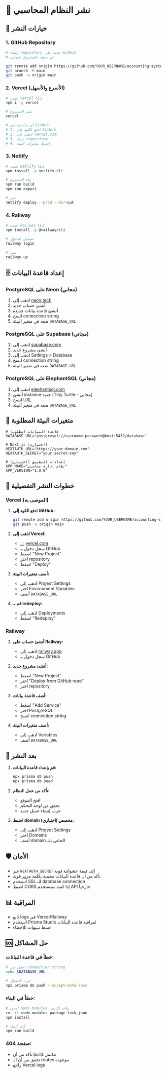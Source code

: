 # 🚀 نشر النظام المحاسبي

## 🎯 خيارات النشر

### 1. GitHub Repository

```bash
# إنشاء repository جديد على GitHub
# ثم ربطه بالمشروع المحلي

git remote add origin https://github.com/YOUR_USERNAME/accounting-system.git
git branch -M main
git push -u origin main
```

### 2. Vercel (الأسرع والأسهل)

```bash
# تثبيت Vercel CLI
npm i -g vercel

# نشر المشروع
vercel

# أو مباشرة من GitHub
# 1. ادفع الكود إلى GitHub
# 2. اذهب إلى vercel.com
# 3. اربط repository
# 4. اضبط متغيرات البيئة
```

### 3. Netlify

```bash
# تثبيت Netlify CLI
npm install -g netlify-cli

# بناء المشروع
npm run build
npm run export

# نشر
netlify deploy --prod --dir=out
```

### 4. Railway

```bash
# تثبيت Railway CLI
npm install -g @railway/cli

# تسجيل الدخول
railway login

# نشر
railway up
```

## 🗄️ إعداد قاعدة البيانات

### PostgreSQL على Neon (مجاني)

1. اذهب إلى [neon.tech](https://neon.tech)
2. أنشئ حساب جديد
3. أنشئ قاعدة بيانات جديدة
4. انسخ connection string
5. ضعه في متغير البيئة `DATABASE_URL`

### PostgreSQL على Supabase (مجاني)

1. اذهب إلى [supabase.com](https://supabase.com)
2. أنشئ مشروع جديد
3. اذهب إلى Settings > Database
4. انسخ connection string
5. ضعه في متغير البيئة `DATABASE_URL`

### PostgreSQL على ElephantSQL (مجاني)

1. اذهب إلى [elephantsql.com](https://elephantsql.com)
2. أنشئ instance جديد (Tiny Turtle - مجاني)
3. انسخ URL
4. ضعه في متغير البيئة `DATABASE_URL`

## 🔧 متغيرات البيئة المطلوبة

```env
# قاعدة البيانات (مطلوب)
DATABASE_URL="postgresql://username:password@host:5432/database"

# Next.js (اختياري)
NEXTAUTH_URL="https://your-domain.com"
NEXTAUTH_SECRET="your-secret-key"

# إعدادات التطبيق (اختياري)
APP_NAME="نظام إدارة محاسبي"
APP_VERSION="1.0.0"
```

## 📝 خطوات النشر التفصيلية

### Vercel (الموصى به)

1. **ادفع الكود إلى GitHub:**
   ```bash
   git remote add origin https://github.com/YOUR_USERNAME/accounting-system.git
   git push -u origin main
   ```

2. **اذهب إلى Vercel:**
   - زر [vercel.com](https://vercel.com)
   - سجل دخول بـ GitHub
   - اضغط "New Project"
   - اختر repository
   - اضغط "Deploy"

3. **أضف متغيرات البيئة:**
   - اذهب إلى Project Settings
   - اختر Environment Variables
   - أضف `DATABASE_URL`

4. **قم بـ redeploy:**
   - اذهب إلى Deployments
   - اضغط "Redeploy"

### Railway

1. **أنشئ حساب على Railway:**
   - اذهب إلى [railway.app](https://railway.app)
   - سجل دخول بـ GitHub

2. **أنشئ مشروع جديد:**
   - اضغط "New Project"
   - اختر "Deploy from GitHub repo"
   - اختر repository

3. **أضف قاعدة بيانات:**
   - اضغط "Add Service"
   - اختر PostgreSQL
   - انسخ connection string

4. **أضف متغيرات البيئة:**
   - اذهب إلى Variables
   - أضف `DATABASE_URL`

## 🔄 بعد النشر

1. **قم بإعداد قاعدة البيانات:**
   ```bash
   npx prisma db push
   npx prisma db seed
   ```

2. **تأكد من عمل النظام:**
   - افتح الموقع
   - تحقق من لوحة التحكم
   - جرب إنشاء عميل جديد

3. **اضبط domain مخصص (اختياري):**
   - اذهب إلى Project Settings
   - اختر Domains
   - أضف domain الخاص بك

## 🛡️ الأمان

- غير `NEXTAUTH_SECRET` إلى قيمة عشوائية قوية
- تأكد من أن قاعدة البيانات محمية بكلمة مرور قوية
- استخدم SSL للـ database connection
- اضبط CORS إذا كنت ستستخدم API خارجياً

## 📊 المراقبة

- تابع logs في Vercel/Railway
- استخدم Prisma Studio لمراقبة قاعدة البيانات
- اضبط تنبيهات للأخطاء

## 🆘 حل المشاكل

### خطأ في قاعدة البيانات:
```bash
# تحقق من connection string
echo $DATABASE_URL

# جرب الاتصال
npx prisma db push --accept-data-loss
```

### خطأ في البناء:
```bash
# امحي node_modules وأعد التثبيت
rm -rf node_modules package-lock.json
npm install

# أعد البناء
npm run build
```

### صفحة 404:
- تأكد من أن build مكتمل
- تحقق من أن الـ routes موجودة
- راجع Vercel logs